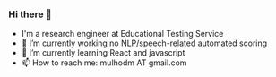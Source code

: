 ### Hi there 👋

- I'm a research engineer at Educational Testing Service
- 🔭 I’m currently working no NLP/speech-related automated scoring
- 🌱 I’m currently learning React and javascript
- 📫 How to reach me: mulhodm AT gmail.com
